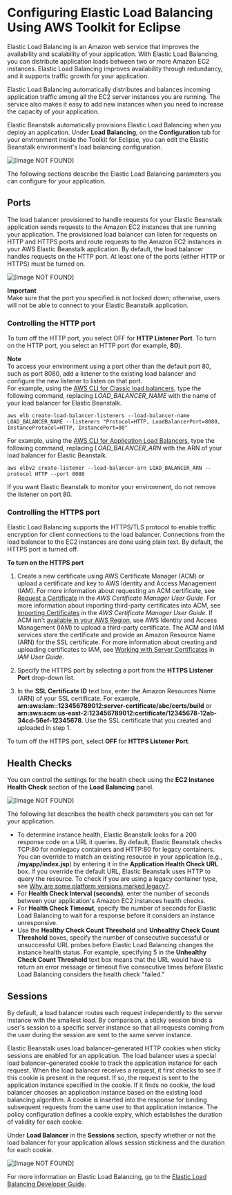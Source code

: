 # Configuring Elastic Load Balancing Using AWS Toolkit for Eclipse<a name="create_deploy_Java.managingappenv.elb"></a>

Elastic Load Balancing is an Amazon web service that improves the availability and scalability of your application\. With Elastic Load Balancing, you can distribute application loads between two or more Amazon EC2 instances\. Elastic Load Balancing improves availability through redundancy, and it supports traffic growth for your application\. 

Elastic Load Balancing automatically distributes and balances incoming application traffic among all the EC2 server instances you are running\. The service also makes it easy to add new instances when you need to increase the capacity of your application\.

Elastic Beanstalk automatically provisions Elastic Load Balancing when you deploy an application\. Under **Load Balancing**, on the **Configuration** tab for your environment inside the Toolkit for Eclipse, you can edit the Elastic Beanstalk environment's load balancing configuration\.

![\[Image NOT FOUND\]](http://docs.aws.amazon.com/elasticbeanstalk/latest/dg/images/aeb-eclipse-lb.png)

The following sections describe the Elastic Load Balancing parameters you can configure for your application\.

## Ports<a name="create_deploy_Java.managingappenv.elb.ports"></a>

The load balancer provisioned to handle requests for your Elastic Beanstalk application sends requests to the Amazon EC2 instances that are running your application\. The provisioned load balancer can listen for requests on HTTP and HTTPS ports and route requests to the Amazon EC2 instances in your AWS Elastic Beanstalk application\. By default, the load balancer handles requests on the HTTP port\. At least one of the ports \(either HTTP or HTTPS\) must be turned on\.

![\[Image NOT FOUND\]](http://docs.aws.amazon.com/elasticbeanstalk/latest/dg/images/aeb-eclipse-lb-port.png)

**Important**  
Make sure that the port you specified is not locked down; otherwise, users will not be able to connect to your Elastic Beanstalk application\.

### Controlling the HTTP port<a name="create_deploy_Java.managingappenv.elb.ports.http"></a>

To turn off the HTTP port, you select OFF for **HTTP Listener Port**\. To turn on the HTTP port, you select an HTTP port \(for example, **80**\)\.

**Note**  
To access your environment using a port other than the default port 80, such as port 8080, add a listener to the existing load balancer and configure the new listener to listen on that port\.  
For example, using the [AWS CLI for Classic load balancers](https://docs.aws.amazon.com/cli/latest/reference/elb/create-load-balancer-listeners.html), type the following command, replacing *LOAD\_BALANCER\_NAME* with the name of your load balancer for Elastic Beanstalk\.  

```
aws elb create-load-balancer-listeners --load-balancer-name LOAD_BALANCER_NAME --listeners "Protocol=HTTP, LoadBalancerPort=8080, InstanceProtocol=HTTP, InstancePort=80"
```
For example, using the [AWS CLI for Application Load Balancers](https://docs.aws.amazon.com/cli/latest/reference/elbv2/create-listener.html), type the following command, replacing *LOAD\_BALANCER\_ARN* with the ARN of your load balancer for Elastic Beanstalk\.  

```
aws elbv2 create-listener --load-balancer-arn LOAD_BALANCER_ARN --protocol HTTP --port 8080
```
If you want Elastic Beanstalk to monitor your environment, do not remove the listener on port 80\.

### Controlling the HTTPS port<a name="create_deploy_Java.managingappenv.elb.ports.https"></a>

Elastic Load Balancing supports the HTTPS/TLS protocol to enable traffic encryption for client connections to the load balancer\. Connections from the load balancer to the EC2 instances are done using plain text\. By default, the HTTPS port is turned off\.

**To turn on the HTTPS port**

1. Create a new certificate using AWS Certificate Manager \(ACM\) or upload a certificate and key to AWS Identity and Access Management \(IAM\)\. For more information about requesting an ACM certificate, see [Request a Certificate](https://docs.aws.amazon.com/acm/latest/userguide/gs-acm-request.html) in the *AWS Certificate Manager User Guide*\. For more information about importing third\-party certificates into ACM, see [Importing Certificates](https://docs.aws.amazon.com/acm/latest/userguide/import-certificate.html) in the *AWS Certificate Manager User Guide*\. If ACM isn't [available in your AWS Region](https://docs.aws.amazon.com/general/latest/gr/acm.html), use AWS Identity and Access Management \(IAM\) to upload a third\-party certificate\. The ACM and IAM services store the certificate and provide an Amazon Resource Name \(ARN\) for the SSL certificate\. For more information about creating and uploading certificates to IAM, see [Working with Server Certificates](https://docs.aws.amazon.com/IAM/latest/UserGuide/ManagingServerCerts.html) in *IAM User Guide*\.

1. Specify the HTTPS port by selecting a port from the **HTTPS Listener Port** drop\-down list\.

1. In the **SSL Certificate ID** text box, enter the Amazon Resources Name \(ARN\) of your SSL certificate\. For example, **arn:aws:iam::123456789012:server\-certificate/abc/certs/build** or **arn:aws:acm:us\-east\-2:123456789012:certificate/12345678\-12ab\-34cd\-56ef\-12345678**\. Use the SSL certificate that you created and uploaded in step 1\.

To turn off the HTTPS port, select **OFF** for **HTTPS Listener Port**\.

## Health Checks<a name="create_deploy_Java.managingappenv.elb.healthchecks"></a>

You can control the settings for the health check using the **EC2 Instance Health Check** section of the **Load Balancing** panel\.

![\[Image NOT FOUND\]](http://docs.aws.amazon.com/elasticbeanstalk/latest/dg/images/aeb-eclipse-lb-healthcheck.png)

The following list describes the health check parameters you can set for your application\. 
+ To determine instance health, Elastic Beanstalk looks for a 200 response code on a URL it queries\. By default, Elastic Beanstalk checks TCP:80 for nonlegacy containers and HTTP:80 for legacy containers\. You can override to match an existing resource in your application \(e\.g\., **/myapp/index\.jsp**\) by entering it in the **Application Health Check URL** box\. If you override the default URL, Elastic Beanstalk uses HTTP to query the resource\. To check if you are using a legacy container type, see [Why are some platform versions marked legacy?](using-features.migration.md#using-features.migration.why)\. 
+ For **Health Check Interval \(seconds\)**, enter the number of seconds between your application's Amazon EC2 instances health checks\. 
+ For **Health Check Timeout**, specify the number of seconds for Elastic Load Balancing to wait for a response before it considers an instance unresponsive\. 
+ Use the **Healthy Check Count Threshold** and **Unhealthy Check Count Threshold** boxes, specify the number of consecutive successful or unsuccessful URL probes before Elastic Load Balancing changes the instance health status\. For example, specifying 5 in the **Unhealthy Check Count Threshold** text box means that the URL would have to return an error message or timeout five consecutive times before Elastic Load Balancing considers the health check "failed\." 

## Sessions<a name="create_deploy_Java.managingappenv.elb.sessions"></a>

By default, a load balancer routes each request independently to the server instance with the smallest load\. By comparison, a sticky session binds a user's session to a specific server instance so that all requests coming from the user during the session are sent to the same server instance\. 

Elastic Beanstalk uses load balancer–generated HTTP cookies when sticky sessions are enabled for an application\. The load balancer uses a special load balancer–generated cookie to track the application instance for each request\. When the load balancer receives a request, it first checks to see if this cookie is present in the request\. If so, the request is sent to the application instance specified in the cookie\. If it finds no cookie, the load balancer chooses an application instance based on the existing load balancing algorithm\. A cookie is inserted into the response for binding subsequent requests from the same user to that application instance\. The policy configuration defines a cookie expiry, which establishes the duration of validity for each cookie\. 

Under **Load Balancer** in the **Sessions** section, specify whether or not the load balancer for your application allows session stickiness and the duration for each cookie\.

![\[Image NOT FOUND\]](http://docs.aws.amazon.com/elasticbeanstalk/latest/dg/images/aeb-eclipse-lb-sessions.png)

For more information on Elastic Load Balancing, go to the [Elastic Load Balancing Developer Guide](http://docs.aws.amazon.com/ElasticLoadBalancing/latest/DeveloperGuide/)\. 